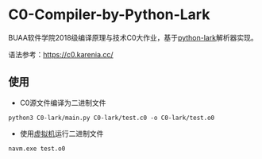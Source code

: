 # C0-Compiler-by-Python-Lark

BUAA软件学院2018级编译原理与技术C0大作业，基于[python-lark](https://github.com/lark-parser/lark)解析器实现。

语法参考：https://c0.karenia.cc/
## 使用

* C0源文件编译为二进制文件
```
python3 C0-lark/main.py C0-lark/test.c0 -o C0-lark/test.o0
```

* 使用[虚拟机](https://github.com/BUAA-SE-Compiling/natrium/releases)运行二进制文件
```
navm.exe test.o0
```
